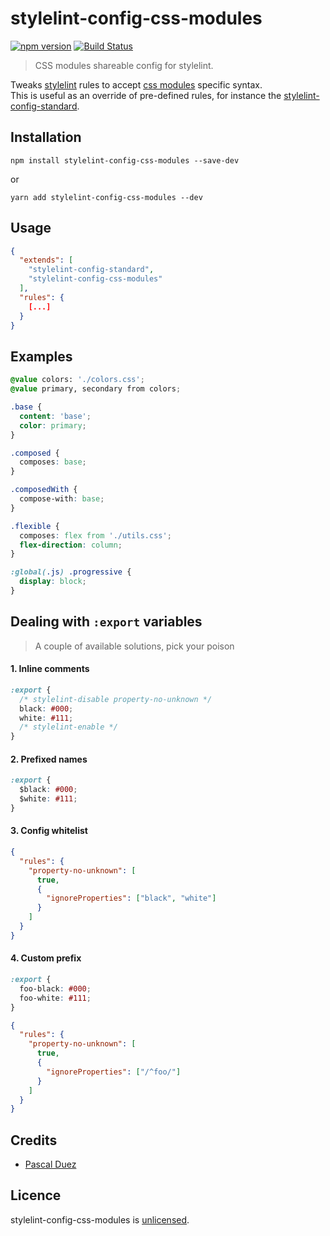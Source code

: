 # stylelint-config-css-modules

[![npm version][npm-image]][npm-url]
[![Build Status][travis-image]][travis-url]

> CSS modules shareable config for stylelint.

Tweaks [stylelint] rules to accept [css modules] specific syntax.  
This is useful as an override of pre-defined rules, for instance the [stylelint-config-standard].

## Installation

```
npm install stylelint-config-css-modules --save-dev
```

or

```
yarn add stylelint-config-css-modules --dev
```

## Usage

```json
{
  "extends": [
    "stylelint-config-standard",
    "stylelint-config-css-modules"
  ],
  "rules": {
    [...]
  }
}
```

## Examples

```css
@value colors: './colors.css';
@value primary, secondary from colors;

.base {
  content: 'base';
  color: primary;
}

.composed {
  composes: base;
}

.composedWith {
  compose-with: base;
}

.flexible {
  composes: flex from './utils.css';
  flex-direction: column;
}

:global(.js) .progressive {
  display: block;
}
```

## Dealing with `:export` variables

> A couple of available solutions, pick your poison

#### 1. Inline comments

```css
:export {
  /* stylelint-disable property-no-unknown */
  black: #000;
  white: #111;
  /* stylelint-enable */
}
```

#### 2. Prefixed names

```css
:export {
  $black: #000;
  $white: #111;
}
```

#### 3. Config whitelist

```json
{
  "rules": {
    "property-no-unknown": [
      true,
      {
        "ignoreProperties": ["black", "white"]
      }
    ]
  }
}
```

#### 4. Custom prefix

```css
:export {
  foo-black: #000;
  foo-white: #111;
}
```

```json
{
  "rules": {
    "property-no-unknown": [
      true,
      {
        "ignoreProperties": ["/^foo/"]
      }
    ]
  }
}
```

## Credits

- [Pascal Duez](https://github.com/pascalduez)

## Licence

stylelint-config-css-modules is [unlicensed](http://unlicense.org/).

[npm-url]: https://www.npmjs.org/package/stylelint-config-css-modules
[npm-image]: http://img.shields.io/npm/v/stylelint-config-css-modules.svg?style=flat-square
[travis-url]: https://travis-ci.org/pascalduez/stylelint-config-css-modules?branch=master
[travis-image]: http://img.shields.io/travis/pascalduez/stylelint-config-css-modules.svg?style=flat-square
[stylelint]: https://github.com/stylelint/stylelint
[stylelint-config-standard]: https://github.com/stylelint/stylelint-config-standard
[css modules]: https://github.com/css-modules/css-modules
